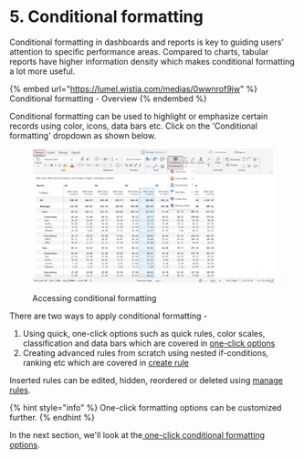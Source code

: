 # 5. Conditional formatting

Conditional formatting in dashboards and reports is key to guiding users’ attention to specific performance areas. Compared to charts, tabular reports have higher information density which makes conditional formatting a lot more useful.

{% embed url="https://lumel.wistia.com/medias/0wwnrof9jw" %}
Conditional formatting - Overview
{% endembed %}

Conditional formatting can be used to highlight or emphasize certain records using color, icons, data bars etc. Click on the 'Conditional formatting' dropdown as shown below.

<figure><img src="../.gitbook/assets/5.1.1 Toolbar.png" alt=""><figcaption><p>Accessing conditional formatting</p></figcaption></figure>

There are two ways to apply conditional formatting -

1. Using quick, one-click options such as quick rules, color scales, classification and data bars which are covered in [one-click options](5.-conditional-formatting/one-click-options.md)&#x20;
2. Creating advanced rules from scratch using nested if-conditions, ranking etc which are covered in [create rule](5.-conditional-formatting/create-rule-basic-settings.md)

Inserted rules can be edited, hidden, reordered or deleted using [manage rules](5.-conditional-formatting/manage-rules.md).

{% hint style="info" %}
One-click formatting options can be customized further.
{% endhint %}

In the next section, we'll look at the[ one-click conditional formatting options](5.-conditional-formatting/one-click-options.md).
